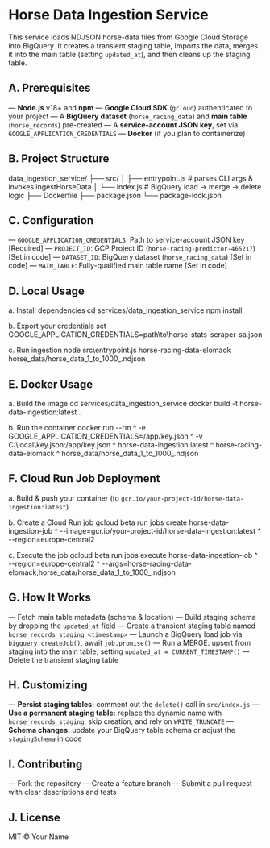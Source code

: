 # Horse Data Ingestion Service

This service loads NDJSON horse-data files from Google Cloud Storage into BigQuery. It creates a transient staging table, imports the data, merges it into the main table (setting `updated_at`), and then cleans up the staging table.

## A. Prerequisites

— **Node.js** v18+ and **npm**
— **Google Cloud SDK** (`gcloud`) authenticated to your project
— A **BigQuery dataset** (`horse_racing_data`) and **main table** (`horse_records`) pre-created
— A **service-account JSON key**, set via `GOOGLE_APPLICATION_CREDENTIALS`
— **Docker** (if you plan to containerize)

## B. Project Structure

data\_ingestion\_service/
├── src/
│   ├── entrypoint.js   # parses CLI args & invokes ingestHorseData
│   └── index.js        # BigQuery load → merge → delete logic
├── Dockerfile
├── package.json
└── package-lock.json

## C. Configuration

— `GOOGLE_APPLICATION_CREDENTIALS`: Path to service-account JSON key \[Required]
— `PROJECT_ID`: GCP Project ID (`horse-racing-predictor-465217`) \[Set in code]
— `DATASET_ID`: BigQuery dataset (`horse_racing_data`) \[Set in code]
— `MAIN_TABLE`: Fully-qualified main table name \[Set in code]

## D. Local Usage

a. Install dependencies
cd services/data\_ingestion\_service
npm install

b. Export your credentials
set GOOGLE\_APPLICATION\_CREDENTIALS=path\to\horse-stats-scraper-sa.json

c. Run ingestion
node src\entrypoint.js horse-racing-data-elomack horse\_data/horse\_data\_1\_to\_1000\_<timestamp>.ndjson

## E. Docker Usage

a. Build the image
cd services/data\_ingestion\_service
docker build -t horse-data-ingestion\:latest .

b. Run the container
docker run --rm ^
-e GOOGLE\_APPLICATION\_CREDENTIALS=/app/key.json ^
-v C:\local\key.json:/app/key.json ^
horse-data-ingestion\:latest ^
horse-racing-data-elomack ^
horse\_data/horse\_data\_1\_to\_1000\_<timestamp>.ndjson

## F. Cloud Run Job Deployment

a. Build & push your container (to `gcr.io/your-project-id/horse-data-ingestion:latest`)

b. Create a Cloud Run job
gcloud beta run jobs create horse-data-ingestion-job ^
\--image=gcr.io/your-project-id/horse-data-ingestion\:latest ^
\--region=europe-central2

c. Execute the job
gcloud beta run jobs execute horse-data-ingestion-job ^
\--region=europe-central2 ^
\--args=horse-racing-data-elomack,horse\_data/horse\_data\_1\_to\_1000\_<timestamp>.ndjson

## G. How It Works

— Fetch main table metadata (schema & location)
— Build staging schema by dropping the `updated_at` field
— Create a transient staging table named `horse_records_staging_<timestamp>`
— Launch a BigQuery load job via `bigquery.createJob()`, await `job.promise()`
— Run a MERGE: upsert from staging into the main table, setting `updated_at = CURRENT_TIMESTAMP()`
— Delete the transient staging table

## H. Customizing

— **Persist staging tables:** comment out the `delete()` call in `src/index.js`
— **Use a permanent staging table:** replace the dynamic name with `horse_records_staging`, skip creation, and rely on `WRITE_TRUNCATE`
— **Schema changes:** update your BigQuery table schema or adjust the `stagingSchema` in code

## I. Contributing

— Fork the repository
— Create a feature branch
— Submit a pull request with clear descriptions and tests

## J. License

MIT © Your Name
